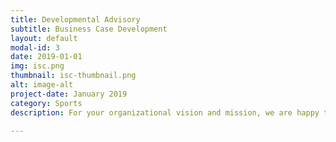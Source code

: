 ```yaml
---
title: Developmental Advisory
subtitle: Business Case Development
layout: default
modal-id: 3
date: 2019-01-01
img: isc.png
thumbnail: isc-thumbnail.png
alt: image-alt
project-date: January 2019
category: Sports
description: For your organizational vision and mission, we are happy to collaborate with the team to design a cogent innovation thesis and develop the business case for funding.     

---
```

